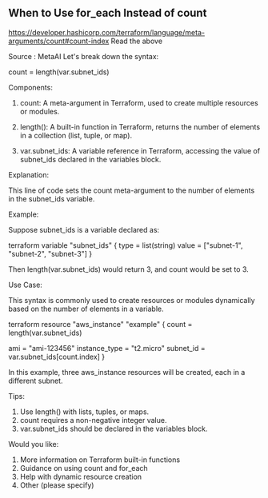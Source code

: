 ## When to Use for_each Instead of count
https://developer.hashicorp.com/terraform/language/meta-arguments/count#count-index
Read the above

Source : MetaAI
Let's break down the syntax:

count = length(var.subnet_ids)

Components:

1. count: A meta-argument in Terraform, used to create multiple resources or modules.

2. length(): A built-in function in Terraform, returns the number of elements in a collection (list, tuple, or map).

3. var.subnet_ids: A variable reference in Terraform, accessing the value of subnet_ids declared in the variables block.

Explanation:

This line of code sets the count meta-argument to the number of elements in the subnet_ids variable.

Example:

Suppose subnet_ids is a variable declared as:


terraform
variable "subnet_ids" {
  type = list(string)
  value = ["subnet-1", "subnet-2", "subnet-3"]
}


Then length(var.subnet_ids) would return 3, and count would be set to 3.

Use Case:

This syntax is commonly used to create resources or modules dynamically based on the number of elements in a variable.


terraform
resource "aws_instance" "example" {
  count = length(var.subnet_ids)

  ami           = "ami-123456"
  instance_type = "t2.micro"
  subnet_id     = var.subnet_ids[count.index]
}


In this example, three aws_instance resources will be created, each in a different subnet.

Tips:

1. Use length() with lists, tuples, or maps.
2. count requires a non-negative integer value.
3. var.subnet_ids should be declared in the variables block.

Would you like:

1. More information on Terraform built-in functions
2. Guidance on using count and for_each
3. Help with dynamic resource creation
4. Other (please specify)
